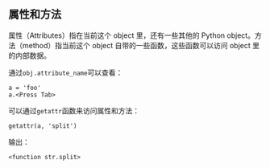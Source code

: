 
## 属性和方法

属性（Attributes）指在当前这个 object 里，还有一些其他的 Python object。方法（method）指当前这个 object 自带的一些函数，这些函数可以访问 object 里的内部数据。

通过`obj.attribute_name`可以查看：

```
a = 'foo'
a.<Press Tab>
```

可以通过`getattr`函数来访问属性和方法：

```
getattr(a, 'split')
```

输出：

```
<function str.split>
```
